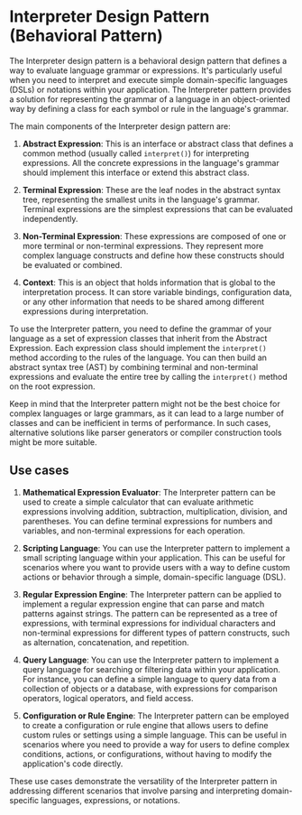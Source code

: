 # Interpreter Design Pattern (Behavioral Pattern)

The Interpreter design pattern is a behavioral design pattern that defines a way to evaluate language grammar or expressions. It's particularly useful when you need to interpret and execute simple domain-specific languages (DSLs) or notations within your application. The Interpreter pattern provides a solution for representing the grammar of a language in an object-oriented way by defining a class for each symbol or rule in the language's grammar.

The main components of the Interpreter design pattern are:

1. **Abstract Expression**: This is an interface or abstract class that defines a common method (usually called `interpret()`) for interpreting expressions. All the concrete expressions in the language's grammar should implement this interface or extend this abstract class.

2. **Terminal Expression**: These are the leaf nodes in the abstract syntax tree, representing the smallest units in the language's grammar. Terminal expressions are the simplest expressions that can be evaluated independently.

3. **Non-Terminal Expression**: These expressions are composed of one or more terminal or non-terminal expressions. They represent more complex language constructs and define how these constructs should be evaluated or combined.

4. **Context**: This is an object that holds information that is global to the interpretation process. It can store variable bindings, configuration data, or any other information that needs to be shared among different expressions during interpretation.

To use the Interpreter pattern, you need to define the grammar of your language as a set of expression classes that inherit from the Abstract Expression. Each expression class should implement the `interpret()` method according to the rules of the language. You can then build an abstract syntax tree (AST) by combining terminal and non-terminal expressions and evaluate the entire tree by calling the `interpret()` method on the root expression.

Keep in mind that the Interpreter pattern might not be the best choice for complex languages or large grammars, as it can lead to a large number of classes and can be inefficient in terms of performance. In such cases, alternative solutions like parser generators or compiler construction tools might be more suitable.

## Use cases

1. **Mathematical Expression Evaluator**: The Interpreter pattern can be used to create a simple calculator that can evaluate arithmetic expressions involving addition, subtraction, multiplication, division, and parentheses. You can define terminal expressions for numbers and variables, and non-terminal expressions for each operation.

2. **Scripting Language**: You can use the Interpreter pattern to implement a small scripting language within your application. This can be useful for scenarios where you want to provide users with a way to define custom actions or behavior through a simple, domain-specific language (DSL).

3. **Regular Expression Engine**: The Interpreter pattern can be applied to implement a regular expression engine that can parse and match patterns against strings. The pattern can be represented as a tree of expressions, with terminal expressions for individual characters and non-terminal expressions for different types of pattern constructs, such as alternation, concatenation, and repetition.

4. **Query Language**: You can use the Interpreter pattern to implement a query language for searching or filtering data within your application. For instance, you can define a simple language to query data from a collection of objects or a database, with expressions for comparison operators, logical operators, and field access.

5. **Configuration or Rule Engine**: The Interpreter pattern can be employed to create a configuration or rule engine that allows users to define custom rules or settings using a simple language. This can be useful in scenarios where you need to provide a way for users to define complex conditions, actions, or configurations, without having to modify the application's code directly.

These use cases demonstrate the versatility of the Interpreter pattern in addressing different scenarios that involve parsing and interpreting domain-specific languages, expressions, or notations.
